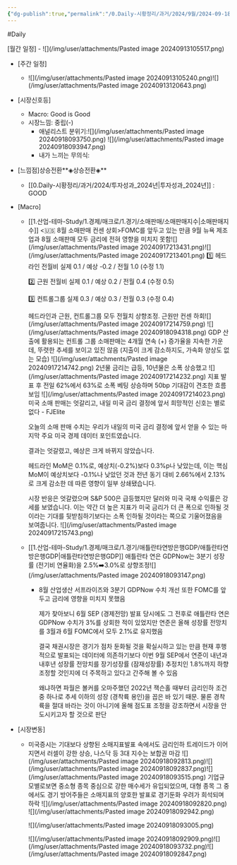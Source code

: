 ```yaml
---
{"dg-publish":true,"permalink":"/0.Daily-시황정리/과거/2024/9월/2024-09-18/","created":"2024-09-17T20:34:46.161+09:00","updated":"2025-06-03T20:08:44.119+09:00"}
---
```


#Daily 

[월간 일정]
	- ![](/img/user/attachments/Pasted image 20240913105517.png)

- [주간 일정]
	- ![](/img/user/attachments/Pasted image 20240913105240.png)![](/img/user/attachments/Pasted image 20240913120643.png)




- [시장신호등]
	- Macro: Good is Good 
	- 시장느낌: 중립(-)
		- 애널리스트 분위기:![](/img/user/attachments/Pasted image 20240918093750.png)
		  ![](/img/user/attachments/Pasted image 20240918093947.png)
		- 내가 느끼는 무의식:


- [느낌점]상승전환**◈상승전환◈** 
	- [[0.Daily-시황정리/과거/2024/투자성과_2024년\|투자성과_2024년]] : GOOD



- [Macro]
	- [[1.산업-테마-Study/1.경제/매크로/1.경기/소매판매/소매판매지수\|소매판매지수]] <🇺🇸 8월 소매판매 컨센 상회>FOMC를 앞두고 있는 만큼 9월 뉴욕 제조업과 8월 소매판매 모두 금리에 전혀 영향을 미치지 못함![](/img/user/attachments/Pasted image 20240917213431.png)![](/img/user/attachments/Pasted image 20240917213401.png)
		1️⃣ 헤드라인 전월비
		실제 0.1 / 예상 -0.2 / 전월 1.0 (수정 1.1)
		
		2️⃣ 근원 전월비
		실제 0.1 / 예상 0.2 / 전월 0.4 (수정 0.5)
		
		3️⃣ 컨트롤그룹
		실제 0.3 / 예상 0.3 / 전월 0.3 (수정 0.4)
		
		헤드라인과 근원, 컨트롤그룹 모두 전월치 상향조정. 근원만 컨센 하회![](/img/user/attachments/Pasted image 20240917214759.png)
		![](/img/user/attachments/Pasted image 20240918094318.png)
		GDP 산출에 활용되는 컨트롤 그룹 소매판매는 4개월 연속 (+) 증가율을 지속한 가운데, 뚜렷한 추세를 보이고 있진 않음 (지출이 크게 감소하지도, 가속화 양상도 없는 모습)
		![](/img/user/attachments/Pasted image 20240917214742.png)
		2년물 금리는 급등, 10년물은 소폭 상승했고
		![](/img/user/attachments/Pasted image 20240917214232.png)
		지표 발표 후 전일 62%에서 63%로 소폭 베팅 상승하며 50bp 기대감이 견조한 흐름 보임 
		![](/img/user/attachments/Pasted image 20240917214023.png)
		미국 소매 판매는 엇갈리고, 내일 미국 금리 결정에 앞서 희망적인 신호는 별로 없다 - FJElite
		
		오늘의 소매 판매 수치는 우리가 내일의 미국 금리 결정에 앞서 얻을 수 있는 마지막 주요 미국 경제 데이터 포인트였습니다.
		
		결과는 엇갈렸고, 예상은 크게 바뀌지 않았습니다.
		
		헤드라인 MoM은 0.1%로, 예상치(-0.2%)보다 0.3%p나 낮았는데, 이는 핵심 MoM이 예상치보다 -0.1%나 낮았던 것과 전년 동기 대비 2.66%에서 2.13%로 크게 감소한 데 따른 영향이 일부 상쇄됐습니다.
		
		시장 반응은 엇갈렸으며 S&P 500은 급등했지만 달러와 미국 국채 수익률은 강세를 보였습니다. 이는 약간 더 높은 지표가 미국 금리가 더 큰 폭으로 인하될 것이라는 기대를 뒷받침하기보다는 소폭 인하될 것이라는 쪽으로 기울어졌음을 보여줍니다.
		![](/img/user/attachments/Pasted image 20240917215743.png)
	- [[1.산업-테마-Study/1.경제/매크로/1.경기/애틀란타연방은행GDP/애틀란타연방은행GDP\|애틀란타연방은행GDP]] 애틀란타 연은 GDPNow는 3분기 성장률 (전기비 연율화)을 2.5%➡️3.0%로 상향조정![](/img/user/attachments/Pasted image 20240918093147.png)
		- 8월 산업생산 서프라이즈와 3분기 GDPNow 수치 개선 또한 FOMC를 앞두고 금리에 영향을 미치지 못했음
		  
		  제가 찾아보니 6월 SEP (경제전망) 발표 당시에도 그 전후로 애틀란타 연은 GDPNow 수치가 3%를 상회한 적이 있었지만 연준은 올해 성장률 전망치를 3월과 6월 FOMC에서 모두 2.1%로 유지했음
		  
		  결국 채권시장은 경기가 점차 둔화될 것을 확실시하고 있는 만큼 현재 후행적으로 발표되는 데이터에 의존하기보다 이번 9월 SEP에서 연준이 내년과 내후년 성장률 전망치를 장기성장률 (잠재성장률) 추정치인 1.8%까지 하향조정할 것인지에 더 주목하고 있다고 간주해 볼 수 있음
		  
		  왜냐하면 파월은 볼커를 오마주했던 2022년 잭슨홀 때부터 금리인하 조건 중 하나로 추세 이하의 성장 (경착륙 용인)을 꼽은 바 있기 때문. 물론 경착륙을 절대 바라는 것이 아니기에 올해 점도표 조정을 강조하면서 시장을 안도시키고자 할 것으로 판단




- [시장변동]
	- 미국증시는 기대보다 상향된 소매지표발표 속에서도 금리인하 트레이드가 이어지면서 러셀이 강한 상승, 나스닥 등 3대 지수는 보합권 마감
	  ![](/img/user/attachments/Pasted image 20240918092813.png)![](/img/user/attachments/Pasted image 20240918092837.png)![](/img/user/attachments/Pasted image 20240918093515.png)
	  기업규모별로보면 중소형 종목 중심으로 강한 매수세가 유입되었으며, 대형 종목 그 중에서도 경기 방어주들은 소매지표의 양호한 발표로 경기둔화 우려가 희석되며 하락 ![](/img/user/attachments/Pasted image 20240918092820.png)
	  ![](/img/user/attachments/Pasted image 20240918092942.png)
	  
	  ![](/img/user/attachments/Pasted image 20240918093005.png)
	  
	  
	  ![](/img/user/attachments/Pasted image 20240918092909.png)![](/img/user/attachments/Pasted image 20240918093732.png)![](/img/user/attachments/Pasted image 20240918092847.png)